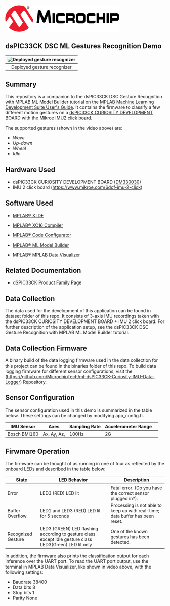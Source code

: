 <picture>
    <source media="(prefers-color-scheme: dark)" srcset="images/microchip_logo_white_red.png">
	<source media="(prefers-color-scheme: light)" srcset="images/microchip_logo_black_red.png">
    <img alt="Microchip Logo." src="images/microchip_logo_black_red.png">
</picture> 


## dsPIC33CK DSC ML Gestures Recognition Demo

| ![Deployed gesture recognizer](images/gesture-demo3.gif) |
| :--: |
| Deployed gesture recognizer |

## Summary

This repository is a companion to the dsPIC33CK DSC Gesture Recognition with MPLAB ML Model Builder tutorial on the [MPLAB Machine Learning Development Suite User's Guide](https://onlinedocs.microchip.com/oxy/GUID-80D4088D-19D0-41E9-BE8D-7AE3BE021BBF-en-US-3/GUID-E6CBB10A-FFC8-4EF3-8C07-D29B64446EB6.html). It contains the firmware to classify a few different motion gestures on a [dsPIC33CK CURIOSITY DEVELOPMENT BOARD](https://www.microchip.com/en-us/development-tool/DM330030) with the 
[Mikroe IMU2 click board](https://www.mikroe.com/6dof-imu-2-click).

The supported gestures (shown in the video above) are:

- *Wave*
- *Up-down*
- *Wheel*
- *Idle*



## Hardware Used

* dsPIC33CK CURIOSITY DEVELOPMENT BOARD [(DM330030)](https://www.microchip.com/en-us/development-tool/dm330030)
* IMU 2 click board (https://www.mikroe.com/6dof-imu-2-click)


## Software Used 

* [MPLAB® X IDE](https://microchip.com/mplab/mplab-x-ide)
* [MPLAB® XC16 Compiler](https://microchip.com/mplab/compilers)
* [MPLAB® Code Configurator](https://www.microchip.com/en-us/tools-resources/configure/mplab-code-configurator)
* [MPLAB® ML Model Builder](https://onlinedocs.microchip.com/v2/keyword-lookup?keyword=MPLAB-ML-Documentation&redirect=true)

* [MPLAB® MPLAB Data Visualizer](https://www.microchip.com/en-us/tools-resources/debug/mplab-data-visualizer)

## Related Documentation
* dSPIC33CK [Product Family Page](https://www.microchip.com/en-us/product/dsPIC33CK256MP508)



## Data Collection
The data used for the development of this application can be found in dataset folder of this repo. It consists of 3-axis IMU recordings taken with the dsPIC33CK CURIOSITY DEVELOPMENT BOARD + IMU 2 click board. For further description of the application setup, see the dsPIC33CK DSC Gesture Recognition with MPLAB ML Model Builder tutorial.


## Data Collection Firmware
A binary build of the data logging firmware used in the data collection for this project can be found in the binaries folder of this repo. To build data logging firmware for different sensor configurations, visit the (https://github.com/MicrochipTech/ml-dsPIC33CK-Curiosity-IMU-Data-Logger) Repository.


## Sensor Configuration
The sensor configuration used in this demo is summarized in the table below. These settings can be changed by modifying app_config.h.

| IMU Sensor | Axes | Sampling Rate | Accelerometer Range | |
| --- | --- | --- | --- | --- |
| Bosch BMI160 | Ax, Ay, Az,| 100Hz | 2G |  |


## Firwmare Operation
The firmware can be thought of as running in one of four as reflected by the onboard LEDs and described in the table below:

| State |	LED Behavior |	Description |
| --- | --- | --- |
| Error |	LED3 (RED) LED lit |	Fatal error. (Do you have the correct sensor plugged in?). |
| Buffer Overflow |	LED1 and LED3 (RED) LED lit for 5 seconds	| Processing is not able to keep up with real-time; data buffer has been reset. |
| Recognized Gesture |  LED3 (GREEN) LED flashing according to gesture class except Idle gesture class LED3(Green) LED lit only |	One of the known gestures has been detected. |

In addition, the firmware also prints the classification output for each inference over the UART port. To read the UART port output, use the terminal in MPLAB Data Visualizer, like shown in video above, with the following settings:

- Baudrate 38400
- Data bits 8
- Stop bits 1
- Parity None
